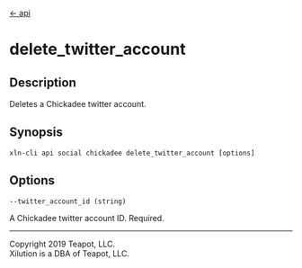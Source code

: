 [<- api](../../../api/index.md)

# delete_twitter_account

## Description

Deletes a Chickadee twitter account.

## Synopsis

```
xln-cli api social chickadee delete_twitter_account [options]
```

## Options

`--twitter_account_id (string)`

A Chickadee twitter account ID. Required.

---
Copyright 2019 Teapot, LLC.  
Xilution is a DBA of Teapot, LLC.
